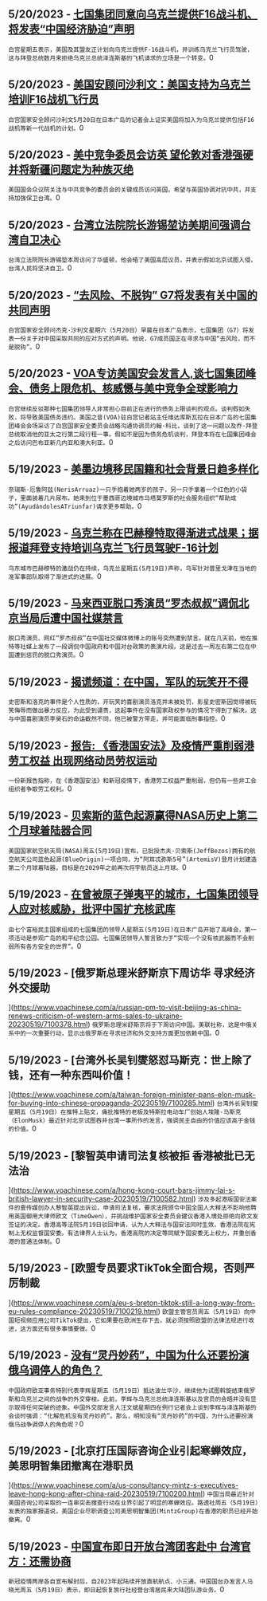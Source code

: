 
  ## 5/20/2023 - [七国集团同意向乌克兰提供F16战斗机、将发表“中国经济胁迫”声明](https://www.voachinese.com/a/biden-g7-saturday-20230520/7101652.html)
 ```白宫星期五表示，美国及其盟友正计划向乌克兰提供F-16战斗机，并训练乌克兰飞行员驾驶，这与拜登总统数月来拒绝乌克兰总统泽连斯基的飞机请求的立场是一个转变。```0
  ## 5/20/2023 - [美国安顾问沙利文：美国支持为乌克兰培训F16战机飞行员](https://www.voachinese.com/a/nsc-sullivan-f16-zelenskyy-20230520/7101639.html)
 ```白宫国家安全顾问沙利文5月20日在日本广岛的记者会上证实美国将加入为乌克兰提供包括F16战机等新一代战机的计划。```0
  ## 5/20/2023 - [美中竞争委员会访英 望伦敦对香港强硬并将新疆问题定为种族灭绝](https://www.voachinese.com/a/us-china-committee-visits-uk-20230519/7101630.html)
 ```美国国会众议院关注与中共竞争的委员会的关键成员访问英国，希望与英国协调对抗中共，并支持加强保卫台湾。```0
  ## 5/20/2023 - [台湾立法院院长游锡堃访美期间强调台湾自卫决心](https://www.voachinese.com/a/head-of-taiwanese-legislature-talks-self-defense-in-washington-20230519/7101578.html)
 ```台湾立法院院长游锡堃本周访问了华盛顿，他会晤了美国高层议员，并表示假如北京试图入侵，台湾人民将坚决自卫。```0
  ## 5/20/2023 - [“去风险、不脱钩” G7将发表有关中国的共同声明](https://www.voachinese.com/a/g7-china-de-risk-not-decouple-20230519/7101607.html)
 ```白宫国家安全顾问杰克·沙利文星期六（5月20日）早晨在日本广岛表示，七国集团（G7）将发表一份关于对中国采取共同的应对方式的声明。他说，G7成员国正在寻求与中国“去风险，而不是脱钩”。```0
  ## 5/20/2023 - [VOA专访美国安会发言人,谈七国集团峰会、债务上限危机、核威慑与美中竞争全球影响力](https://www.voachinese.com/a/white-house-pushes-back-against-debt-ceiling-concerns-at-g7-20230519/7101597.html)
 ```白宫继续反驳那种七国集团领导人非常担心目前正在进行的债务上限谈判的观点。谈判假如失败，将导致美国债务违约。美国之音(VOA)驻白宫记者站主任维达库斯瓦拉在日本广岛的七国集团峰会会场采访了白宫国家安全委员会战略沟通协调员约翰·科比，谈到了这一问题以及乔·拜登总统取消他的亚太之行第二段行程一事。假如不是因为债务危机谈判，拜登本将在七国集团峰会之后访问巴布亚新几内亚和澳大利亚。```0
  ## 5/19/2023 - [美墨边境移民国籍和社会背景日趋多样化](https://www.voachinese.com/a/diverse-nationalities-professions-among-migrants-at-us-mexico-border-20230519/7101242.html)
 ```奈瑞斯·厄鲁阿兹(NerisArruaz)一只手抱着她两岁的孩子，另一只手拿着一个红色的小袋子，里面装着几片尿布。她来到位于墨西哥边境城市马塔莫罗斯的社会服务组织“帮助成功”(AyudándolesATriunfar)请求更多帮助。```0
  ## 5/19/2023 - [乌克兰称在巴赫穆特取得渐进式战果；据报道拜登支持培训乌克兰飞行员驾驶F-16计划](https://www.voachinese.com/a/7101267.html)
 ```乌东城市巴赫穆特的激战仍在持续，乌克兰星期五(5月19日)声称，乌军针对普里戈津在当地的准军事部队取得了渐进式的进展。```0
  ## 5/19/2023 - [马来西亚脱口秀演员“罗杰叔叔”调侃北京当局后遭中国社媒禁言](https://www.voachinese.com/a/china-malaysian-comedian-suspended-20230519/7101249.html)
 ```脱口秀演员、网红“罗杰叔叔”在中国社交媒体微博上的账号突然遭到禁言。就在几天前，他在推特等社媒上发布了一段调侃中国政府和中国对台政策的表演片段。这是过去一周左右第二位在中国遭到惩罚的脱口秀演员。```0
  ## 5/19/2023 - [揭谎频道：在中国，军队的玩笑开不得](https://www.voachinese.com/a/fact-check-dog-squirrel-insult-pla/7100871.html)
 ```史密斯和洛克的事件是个人性质的，开玩笑的喜剧演员洛克并未被处罚，影星史密斯因觉得被玩笑侮辱而做出暴力反应，为此受到谴责，这起事件在没有国家政权参与的情况下得到了解决。这与中国喜剧演员李昊石的命运截然不同，他已被警方带走，并可能面临刑事指控。```0
  ## 5/19/2023 - [报告: 《香港国安法》及疫情严重削弱港劳工权益 出现网络动员劳权运动](https://www.voachinese.com/a/security-law-pandemic-hinder-hong-kong-labour-rights-new-forms-of-movement-arise-20230519/7100992.html)
 ```一份新报告指称，在《香港国安法》和新冠疫情下，香港劳工权益严重削弱，但仍有一些非工会组织者争取劳工权利。```0
  ## 5/19/2023 - [贝索斯的蓝色起源赢得NASA历史上第二个月球着陆器合同](https://www.voachinese.com/a/nasa-awards-second-moon-lander-contract-to-blue-origin-20230519/7101060.html)
 ```美国国家航空航天局(NASA)周五(5月19日)宣布，已批授杰夫·贝索斯(JeffBezos)拥有的航空航天公司蓝色起源(BlueOrigin)一项合同，为“阿耳忒弥斯5号”(ArtemisV)登月计划建造第二个月球着陆器，目标是在2029年之前再次将宇航员送上月球。```0
  ## 5/19/2023 - [在曾被原子弹夷平的城市，七国集团领导人应对核威胁，批评中国扩充核武库](https://www.voachinese.com/a/in-city-flattened-by-atomic-bomb-g7-leaders-grapple-with-nuclear-threat-20230519/7101074.html)
 ```由七个富裕民主国家组成的七国集团的领导人星期五(5月19日)在日本广岛开始了高峰会，第一项活动是参观广岛的和平纪念公园。七国集团领导人誓言致力于“实现一个没有核武器而不会削弱所有各方安全的世界”。```0
  ## 5/19/2023 - [俄罗斯总理米舒斯京下周访华 寻求经济外交援助



](https://www.voachinese.com/a/russian-pm-to-visit-beijing-as-china-renews-criticism-of-western-arms-sales-to-ukraine-20230519/7100378.html)
 ```俄罗斯总理米舒斯京将于下周访问中国。美联社称，这是中俄关系中的一次重要行动，显示出俄罗斯在寻求经济和外交支持方面更加依赖中国。```0
  ## 5/19/2023 - [台湾外长吴钊燮怒怼马斯克：世上除了钱，还有一种东西叫价值！




](https://www.voachinese.com/a/taiwan-foreign-minister-pans-elon-musk-for-buying-into-chinese-propaganda-20230519/7100285.html)
 ```台湾外长吴钊燮星期五（5月19日）在推特上贴文，痛批推特的老板及特斯拉电动车厂创始人埃隆·马斯克（ElonMusk）最近针对北京试图吞并台湾一事所作的发言，强调民主自由的价值应该高于金钱的价值。```0
  ## 5/19/2023 - [黎智英申请司法复核被拒 香港被批已无法治

 ](https://www.voachinese.com/a/hong-kong-court-bars-jimmy-lai-s-british-lawyer-in-security-case-20230519/7100582.html)
 ```涉及多起港版国安法案件的壹传媒创办人黎智英提出诉讼，申请司法复核，要求法院颁令中国全国人大释法不影响他聘用英国御用大律师欧文（TimeOwen），并挑战维护国家安全委员会建议香港入境处拒绝向欧文发签证的决定。香港高等法院5月19日驳回申请，认为人大释法与国安法同时生效，香港法院在宪制上无权监督国安委。有法律界人士认为，香港高院的决定等同赋予国安委无上权力，并重创香港的普通法体制。```0
  ## 5/19/2023 - [欧盟专员要求TikTok全面合规，否则严厉制裁

](https://www.voachinese.com/a/eu-s-breton-tiktok-still-a-long-way-from-eu-rules-compliance-20230519/7100219.html)
 ```欧盟主管官员周五（5月19日）向中国短视频应用公司TikTok提出，它如果要在欧洲生存下去，就必须按照欧盟的法律法规进行改进，这方面还有很多事情要做。```0
  ## 5/19/2023 - [没有“灵丹妙药”，中国为什么还要扮演俄乌调停人的角色？](https://www.voachinese.com/a/7100316.html)
 ```中国政府欧亚事务特别代表李辉星期五（5月19日）抵达波兰华沙，继续他为试图斡旋结束俄罗斯和乌克兰之间的战争的外交穿梭。此前，李辉与乌克兰总统泽连斯基以及官员的会晤并没有显示取得任何突破的迹象。中国外交部发言人汪文斌星期四在例行记者会上谈到李辉与泽连斯基的会谈时强调：“化解危机没有灵丹妙药”。那么，明知没有“灵丹妙药”的中国，为什么还要扮演俄乌战争调停人的角色呢？```0
  ## 5/19/2023 - [北京打压国际咨询企业引起寒蝉效应，美思明智集团撤离在港职员

](https://www.voachinese.com/a/us-consultancy-mintz-s-executives-leave-hong-kong-after-china-raid-20230519/7100200.html)
 ```中国当局最近针对美国咨询公司采取的一连串突击搜查行动在业界引起了明显的寒蝉效应。路透社周五（5月19日）发表的独家报道说，美国企业尽职调查公司美思明智集团(MintzGroup)在香港的职员已经开始撤离。```0
  ## 5/19/2023 - [中国宣布即日开放台湾团客赴中 台湾官方：还需协商](https://www.voachinese.com/a/7100171.html)
 ```新冠疫情两岸各自宣布解封后，自2023年起陆续开放直航航点、小三通。中国国台办发言人马晓光周五（5月19日）表示，即日起恢复旅行社经营台湾居民来大陆团队游业务。```0